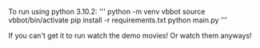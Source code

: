 To run using python 3.10.2:
'''
python -m venv vbbot
source vbbot/bin/activate
pip install -r requirements.txt
python main.py
'''

If you can't get it to run watch the demo movies! Or watch them anyways!
